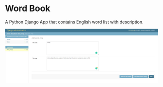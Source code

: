 # Word Book
 A Python Django App that contains English word list with description.

![The preview of Admin section to add new word and description.](Admin1.PNG)
